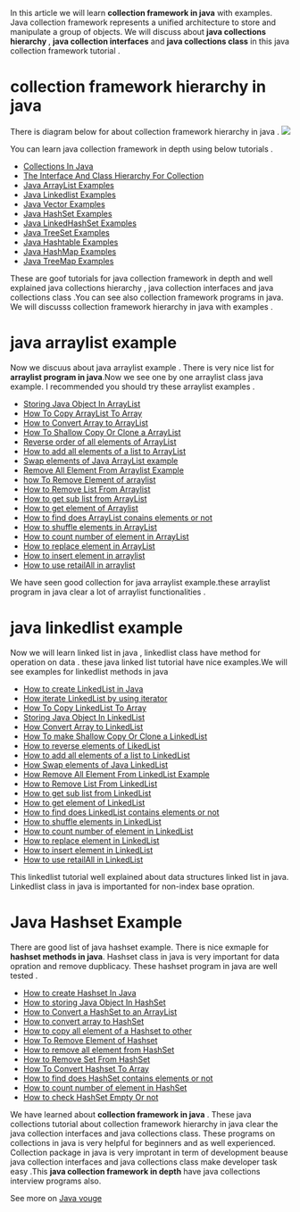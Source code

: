 In this article we will learn <b>collection framework in java</b>  with examples. Java collection framework represents a unified architecture to store and manipulate a group of objects. We will discuss about <b>java collections hierarchy </b>, <b>java collection interfaces</b> and <b>java collections class</b> in this java collection framework tutorial . 

<h1>collection framework hierarchy in java</h1>
There is diagram below for about collection framework hierarchy in java . 

<img src="https://www.javavogue.com/wp-content/uploads/2015/05/java-collections-interview-questions.png" />

You can learn java collection framework in depth using below tutorials .
<ul>
<li>
<a href="https://www.javavogue.com/2015/05/collections-in-java/">Collections In Java</a> 
  </li>
  <li>
<a href="https://www.javavogue.com/2015/02/the-interface-and-class-hierarchy-for-collection">The Interface And Class Hierarchy For Collection</a> 
    </li>
  <li>
<a href="https://www.javavogue.com/2015/05/java-arraylist-examples.html/">Java ArrayList Examples</a>
    </li>
  <li>
<a href="https://www.javavogue.com/2015/05/java-linkedlist-examples.html">Java Linkedlist Examples</a> 
    </li>
  <li>
<a href="https://www.javavogue.com/2015/05/java-vector-examples.html">Java Vector Examples</a>
    </li>
  <li>
<a href="https://www.javavogue.com/2015/05/java-hashset-examples.html">Java HashSet Examples</a>
    </li>
  <li>
<a href="https://www.javavogue.com/2015/06/java-linkedhashset-examples.html">Java LinkedHashSet Examples</a>
    </li>
  <li>
<a href="https://www.javavogue.com/2015/06/java-treeset-examples.html">Java TreeSet Examples</a>
    </li>
  <li>
<a href="https://www.javavogue.com/2015/06/java-hashtable-examples.html">Java Hashtable Examples</a>
    </li>
  <li>
<a href="https://www.javavogue.com/2015/06/java-hashmap-examples.html">Java HashMap Examples</a>
    </li>
  <li>
<a href="https://www.javavogue.com/2015/06/java-treemap-examples.html">Java TreeMap Examples</a>
    </li>  
</ul>

These are goof tutorials for java collection framework in depth and well explained java collections hierarchy , java collection interfaces and java collections class .You can see also collection framework programs in java. We will discusss collection framework hierarchy in java with examples .

<h1> java arraylist example</h1>
Now we discuus about java arraylist example . There is very nice list for <b>arraylist program in java</b>.Now we see one by one arraylist class java example. I recommended you should try these arraylist examples .  
<ul>
<li><a href="https://www.javavogue.com/2015/05/storing-java-object-in-arraylist.html/">Storing Java Object In ArrayList</a></li>
<li>  <a     href="https://www.javavogue.com/2015/05/how-to-copy-arraylist-to-array.html/">How To Copy ArrayList To Array</a></span></li>
<li><a href="https://www.javavogue.com/2015/05/convert-array-to-arraylist.html/">How to Convert Array to ArrayList</a></li>
<li><a href="https://www.javavogue.com/2015/05/how-to-shallow-copy-or-clone-arraylist.html/">How To Shallow Copy Or Clone a ArrayList</a></li>
<li><a href="https://www.javavogue.com/2015/05/reverse-order-of-all-elements-of.html/">Reverse order of all elements of ArrayList</a></li>
<li><a href="https://www.javavogue.com/2015/05/how-to-add-all-elements-of-list-to.html/">How to add all elements of a list to ArrayList</a></li>
<li><a href="https://www.javavogue.com/2015/05/swap-elements-of-java-arraylist-example.html/">Swap elements of Java ArrayList example</a></li>
<li><a href="https://www.javavogue.com/2015/05/remove-all-element-from-arraylist.html/">Remove All Element From Arraylist Example</a></li>
<li><a href="https://www.javavogue.com/2015/05/how-to-remove-element-of-arraylist.html/">how To Remove Element of arraylist</a></li>
<li><a href="https://www.javavogue.com/2015/05/how-to-remove-list-from-arraylist.html/">How to Remove List From Arraylist</a></li>
<li><a href="https://www.javavogue.com/2015/05/how-to-get-sub-list-from-arraylist.html/">How to get sub list from ArrayList</a></li>
<li><a href="https://www.javavogue.com/2015/05/how-to-get-element-of-arraylist.html/">How to get element of Arraylist</a></li>
<li><a href="https://www.javavogue.com/2015/05/how-to-find-does-arraylist-contains.html/">How to find does ArrayList conains elements or not</a></li>
<li><a href="https://www.javavogue.com/2015/05/how-to-shuffle-elements-in-arraylist.html/">How to shuffle elements in ArrayList</a></li>
<li><a href="https://www.javavogue.com/2015/05/how-to-count-number-of-element-in-html-2/">How to count number of element in ArrayList</a></li>
<li><a href="https://www.javavogue.com/2015/05/how-to-replace-element-in-arraylist.html/">How to replace element in ArrayList</a></li>
<li><a href="https://www.javavogue.com/2015/05/how-to-insert-element-in-arraylist.html/">How to insert element in arraylist</a></li>
<li><a href="https://www.javavogue.com/2015/05/how-to-use-retailall-in-arraylist.html/">How to use retailAll in arraylist </a></li>
</ul>

We have seen good collection for java arraylist example.these arraylist program in java clear a lot of arraylist functionalities .

<h1> java linkedlist example </H1>
Now we will learn linked list in java , linkedlist class have method for operation on data . these java linked list tutorial have nice examples.We will see examples for  linkedlist methods in java
<ul>
<li><a href="https://www.javavogue.com/2015/05/how-to-create-linkedlist-in-java.html"> How to create LinkedList in Java</a></li>
<li ><a href="https://www.javavogue.com/2015/05/how-iterate-linkedlist-by-using-iterator.html">How iterate LinkedList by using iterator </a></li>
<li >
<a href="https://www.javavogue.com/2015/05/how-to-copy-linkedlist-to-array.html">How To Copy LinkedList To Array </a>
</li>
<li >
<a href="https://www.javavogue.com/2015/05/storing-java-object-in-linkedlist.html">Storing Java Object In LinkedList</a>
</li>
<li ><a href="https://www.javavogue.com/2015/05/how-convert-array-to-linkedlist.html">How Convert Array to LinkedList</a></li>
<li ><a href="https://www.javavogue.com/2015/05/how-to-make-shallow-copy-or-clone.html">How To make Shallow Copy Or Clone a LinkedList</a></li>
<li ><a href="https://www.javavogue.com/2015/05/how-to-reverse-elements-of-likedlist.html">How to reverse elements of LikedList</a></li>
<li ><a href="https://www.javavogue.com/2015/05/how-to-add-all-elements-of-list-to_17.html">How to add all elements of a list to LinkedList </a></li>
<li ><a href="https://www.javavogue.com/2015/05/how-swap-elements-of-java-linkedlist.html">How Swap elements of Java LinkedList </a></li>
<li ><a  href="https://www.javavogue.com/2015/05/how-remove-all-element-from-linkedlist.html">How Remove All Element From LinkedList Example </a></li>
<li ><a  href="https://www.javavogue.com/2015/05/how-to-remove-list-from-linkedlist.html">How to Remove List From LinkedList</a></li>
<li ><a  href="https://www.javavogue.com/2015/05/how-to-get-sub-list-from-linkedlist.html">How to get sub list from LinkedList</a></li>
<li ><a  href="https://www.javavogue.com/2015/05/how-to-get-element-of-linkedlist.html">How to get element of LinkedList</a></li>
<li >
<a href="https://www.javavogue.com/2015/05/how-to-find-does-linkedlist-contains.html"> How to find does LinkedList contains elements or not </a>
</li>
<li >
<a href="https://www.javavogue.com/2015/05/how-to-shuffle-elements-in-linkedlist.html">How to shuffle elements in LinkedList </a>
</li>
<li >
<a href="https://www.javavogue.com/2015/05/how-to-count-number-of-element-in_18.html">How to count number of element in LinkedList</a>
</li>
<li >
<a href="https://www.javavogue.com/2015/05/how-to-replace-element-in-linkedlist.html">How to replace element in LinkedList </a>
</li>
<li >
<a href="http://www.javavogue.com/2015/05/how-to-insert-element-in-linkedlist.html">How to insert element in LinkedList</a>
</li>
<li >
<div><a href="https://www.javavogue.com/2015/05/how-to-use-retailall-in-linkedlist.html">How to use retailAll in LinkedList</a>
</li>
</ul>

This linkedlist tutorial well explained about data structures linked list in java. Linkedlist class in java is importanted for non-index base opration. 

<h1>Java Hashset Example</h1>
There are good list of java hashset example. There is nice exmaple for <b>hashset methods in java</b>. Hashset class in java is very important for data opration and remove dupblicacy. These hashset program in java are well tested .  
<ul>
<li><a href="http://www.javavogue.com/2015/05/how-to-create-hashset-in-java.html">How to create Hashset In Java</a></li>
<li><a  href="http://www.javavogue.com/2015/05/how-to-storing-java-object-in-hashset.html">How to storing Java Object In HashSet </a></li>
<li><a  href="http://www.javavogue.com/2015/05/how-to-convert-hashset-to-arraylist.html">How to Convert a HashSet to an ArrayList</a></li>
<li><a  href="http://www.javavogue.com/2015/05/how-to-convert-array-to-hashset.html">How to convert array to HashSet</a></li>
<li><a  href="http://www.javavogue.com/2015/05/how-to-copy-all-element-of-hashset-to.html">How to copy all element of a Hashset to other</a></li>
<li><a  href="http://www.javavogue.com/2015/05/how-to-remove-element-of-hashset.html">How To Remove Element of Hashset</a></li>
<li><a  href="http://www.javavogue.com/2015/05/how-to-remove-all-element-from-hashset.html">How to remove all element from HashSet</a></li>
<li><a  href="http://www.javavogue.com/2015/05/how-to-remove-set-from-hashset.html">How to Remove Set From HashSet</a></li>
<li><a  href="http://www.javavogue.com/2015/05/how-to-convert-hashset-to-array.html">How To Convert Hashset To Array</a></li>
<li><a  href="http://www.javavogue.com/2015/05/how-to-find-does-hashset-contains.html">How to find does HashSet contains elements or not </a></li>
<li><a  href="http://www.javavogue.com/2015/05/how-to-count-number-of-element-in_27.html">How to count number of element in HashSet</a></li>
<li><a  href="http://www.javavogue.com/2015/05/how-to-check-hashset-empty-or-not.html">How to check HashSet Empty Or not</a></li>
</ul>

We have learned about <b>collection framework in java</b> . These java collections tutorial about collection framework hierarchy in java clear the java collection interfaces and java collections class. These programs on collections in java is very helpful for beginners and as well experienced. Collection package in java is very improtant in term of development beause java collection interfaces and java collections class make developer task easy .This <b>java collection framework in depth</b> have java collections interview programs also. 


See more on  <a href="https://www.javavogue.com/"> Java vouge</a>
